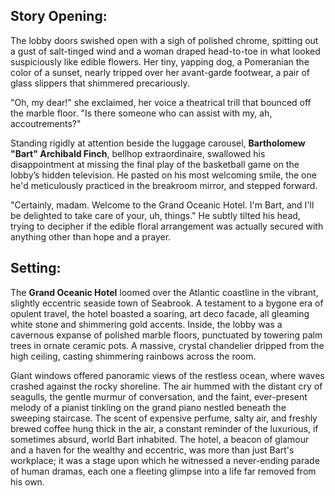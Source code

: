 ## Story Opening:

The lobby doors swished open with a sigh of polished chrome, spitting out a gust of salt-tinged wind and a woman draped head-to-toe in what looked suspiciously like edible flowers. Her tiny, yapping dog, a Pomeranian the color of a sunset, nearly tripped over her avant-garde footwear, a pair of glass slippers that shimmered precariously.

"Oh, my dear!" she exclaimed, her voice a theatrical trill that bounced off the marble floor. "Is there someone who can assist with my, ah, accoutrements?"

Standing rigidly at attention beside the luggage carousel, **Bartholomew "Bart" Archibald Finch**, bellhop extraordinaire, swallowed his disappointment at missing the final play of the basketball game on the lobby’s hidden television. He pasted on his most welcoming smile, the one he'd meticulously practiced in the breakroom mirror, and stepped forward.

"Certainly, madam. Welcome to the Grand Oceanic Hotel. I'm Bart, and I'll be delighted to take care of your, uh, things." He subtly tilted his head, trying to decipher if the edible floral arrangement was actually secured with anything other than hope and a prayer.

## Setting:

The **Grand Oceanic Hotel** loomed over the Atlantic coastline in the vibrant, slightly eccentric seaside town of Seabrook. A testament to a bygone era of opulent travel, the hotel boasted a soaring, art deco facade, all gleaming white stone and shimmering gold accents. Inside, the lobby was a cavernous expanse of polished marble floors, punctuated by towering palm trees in ornate ceramic pots. A massive, crystal chandelier dripped from the high ceiling, casting shimmering rainbows across the room.

Giant windows offered panoramic views of the restless ocean, where waves crashed against the rocky shoreline. The air hummed with the distant cry of seagulls, the gentle murmur of conversation, and the faint, ever-present melody of a pianist tinkling on the grand piano nestled beneath the sweeping staircase. The scent of expensive perfume, salty air, and freshly brewed coffee hung thick in the air, a constant reminder of the luxurious, if sometimes absurd, world Bart inhabited. The hotel, a beacon of glamour and a haven for the wealthy and eccentric, was more than just Bart's workplace; it was a stage upon which he witnessed a never-ending parade of human dramas, each one a fleeting glimpse into a life far removed from his own.
